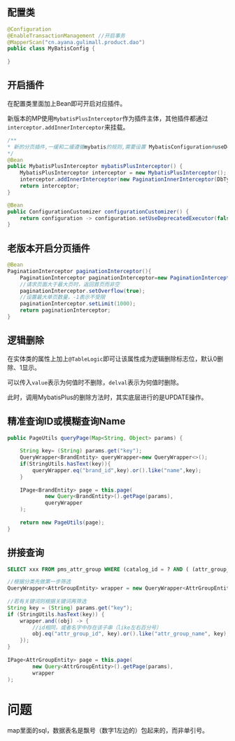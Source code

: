 
## 配置类
```java
@Configuration  
@EnableTransactionManagement //开启事务  
@MapperScan("cn.ayana.gulimall.product.dao")  
public class MyBatisConfig {  
	
}
```

## 开启插件
在配置类里面加上Bean即可开启对应插件。

新版本的MP使用`MybatisPlusInterceptor`作为插件主体，其他插件都通过`interceptor.addInnerInterceptor`来挂载。

```java
/**
* 新的分页插件,一缓和二缓遵循mybatis的规则,需要设置 MybatisConfiguration#useDeprecatedExecutor = false 避免缓存出现问题(该属性会在旧插件移除后一同移除)
*/
@Bean
public MybatisPlusInterceptor mybatisPlusInterceptor() {
	MybatisPlusInterceptor interceptor = new MybatisPlusInterceptor();
	interceptor.addInnerInterceptor(new PaginationInnerInterceptor(DbType.MYSQL));
	return interceptor;
}

@Bean
public ConfigurationCustomizer configurationCustomizer() {
	return configuration -> configuration.setUseDeprecatedExecutor(false);
}
```
## 老版本开启分页插件

```java
@Bean  
PaginationInterceptor paginationInterceptor(){  
	PaginationInterceptor paginationInterceptor=new PaginationInterceptor();  
	//请求页面大于最大页时，返回首页而非空  
	paginationInterceptor.setOverflow(true);  
	//设置最大单页数量，-1表示不受限  
	paginationInterceptor.setLimit(1000);  
	return paginationInterceptor;  
}
```

## 逻辑删除
在实体类的属性上加上`@TableLogic`即可让该属性成为逻辑删除标志位，默认0删除、1显示。

可以传入`value`表示为何值时不删除，`delval`表示为何值时删除。

此时，调用MybatisPlus的删除方法时，其实底层进行的是UPDATE操作。

## 精准查询ID或模糊查询Name
```java
public PageUtils queryPage(Map<String, Object> params) {  
  
    String key= (String) params.get("key");  
    QueryWrapper<BrandEntity> queryWrapper=new QueryWrapper<>();  
    if(StringUtils.hasText(key)){  
        queryWrapper.eq("brand_id",key).or().like("name",key);  
    }  
  
    IPage<BrandEntity> page = this.page(  
            new Query<BrandEntity>().getPage(params),  
            queryWrapper  
    );  
  
    return new PageUtils(page);  
}
```

## 拼接查询
```sql
SELECT xxx FROM pms_attr_group WHERE (catalog_id = ? AND ( (attr_group_id = ? OR attr_group_name LIKE ?) ))
```

```java
//根据分类先做第一步筛选  
QueryWrapper<AttrGroupEntity> wrapper = new QueryWrapper<AttrGroupEntity>().eq("catelog_id", catelogId);  
  
//若有关键词则根据关键词再筛选  
String key = (String) params.get("key");  
if (StringUtils.hasText(key)) {  
    wrapper.and((obj) -> {  
        //id相同，或者名字中存在该子串（like左右百分号）  
        obj.eq("attr_group_id", key).or().like("attr_group_name", key);  
    });  
}  
  
IPage<AttrGroupEntity> page = this.page(  
        new Query<AttrGroupEntity>().getPage(params),  
        wrapper  
);
```

# 问题

map里面的sql，数据表名是飘号（数字1左边的）包起来的，而非单引号。












